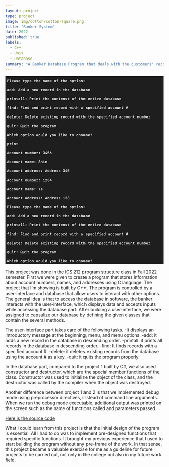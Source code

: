 ```yaml
---
layout: project
type: project
image: img/cotton/cotton-square.png
title: "Banker System"
date: 2022
published: true
labels:
  - C++
  - Unix
  - Database
summary: "A Banker Database Program that deals with the customers' records and stores them in the database, completed in ICS212."
---
```


<img class="img-fluid" src="../img/Banker.jpeg">

This project was done in the ICS 212 program structure class in Fall 2022 semester. First we were given to create a program that stores information about account numbers, names, and addresses using C language. The project that I’m showing is built by C++. The program is controlled by a user-interface and database that allow users to interact with other options. The general idea is that to access the database in software, the banker interacts with the user-interface, which displays data and accepts inputs while accessing the database part. After building a user-interface, we were assigned to capsulize our database by defining the given classes that contain the several methods.

The user-interface part takes care of the following tasks.
-It displays an introductory message at the beginning, menu, and menu options.
-add: it adds a new record in the database in descending order.
-printall: it prints all records in the database in descending order.
-find: It finds records with a specified account #.
-delete: it deletes existing records from the database using the account # as a key.
-quit: it quits the program properly.

In the database part, compared to the project 1 built by C#, we also used constructor and destructor, which are the special member functions of the class. Constructor was used to initialize the object of the class, and the destructor was called by the compiler when the object was destroyed.

Another difference between project 1 and 2 is that we implemented debug mode using preprocessor directives, instead of command line arguments. When we run the debug mode executable, additional output was printed on the screen such as the name of functions called and parameters passed. 

[Here is the source code](https://github.com/YeeunS/YeeunS.github.io/tree/main/projects/Banker)

What I could learn from this project is that the initial design of the program is essential. All I had to do was to implement pre-designed functions that required specific functions. It brought my previous experience that I used to start building the program without any pre-frame of the work. In that sense, this project became a valuable exercise for me as a guideline for future projects to be carried out, not only in the college but also in my future work field. 


